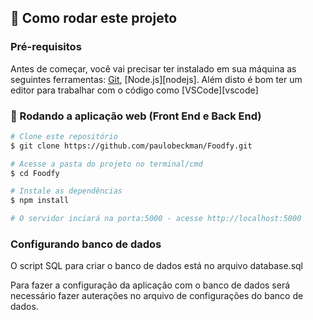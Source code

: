 ## 🚀 Como rodar este projeto

### Pré-requisitos

Antes de começar, você vai precisar ter instalado em sua máquina as seguintes ferramentas:
[Git](https://git-scm.com), [Node.js][nodejs]. 
Além disto é bom ter um editor para trabalhar com o código como [VSCode][vscode]

### 🧭 Rodando a aplicação web (Front End e Back End)

```bash
# Clone este repositório
$ git clone https://github.com/paulobeckman/Foodfy.git

# Acesse a pasta do projeto no terminal/cmd
$ cd Foodfy

# Instale as dependências
$ npm install

# O servidor inciará na porta:5000 - acesse http://localhost:5000
```

### Configurando banco de dados 

O script SQL para criar o banco de dados está no arquivo database.sql

Para fazer a configuração da aplicação com o banco de dados será necessário fazer auterações no arquivo de configurações do banco de dados.
